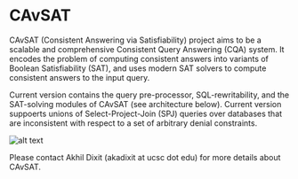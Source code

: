 # CAvSAT

CAvSAT (Consistent Answering via Satisfiability) project aims to be a scalable and comprehensive Consistent Query Answering (CQA) system. It encodes the problem of computing consistent answers into variants of Boolean Satisfiability (SAT), and uses modern SAT solvers to compute consistent answers to the input query.

Current version contains the query pre-processor, SQL-rewritability, and the SAT-solving modules of CAvSAT (see architecture below). Current version suppoerts unions of Select-Project-Join (SPJ) queries over databases that are inconsistent with respect to a set of arbitrary denial constraints.

![alt text](https://users.soe.ucsc.edu/~akadixit/img/Comprehensive-system-diagram.png)

Please contact Akhil Dixit (akadixit at ucsc dot edu) for more details about CAvSAT.
